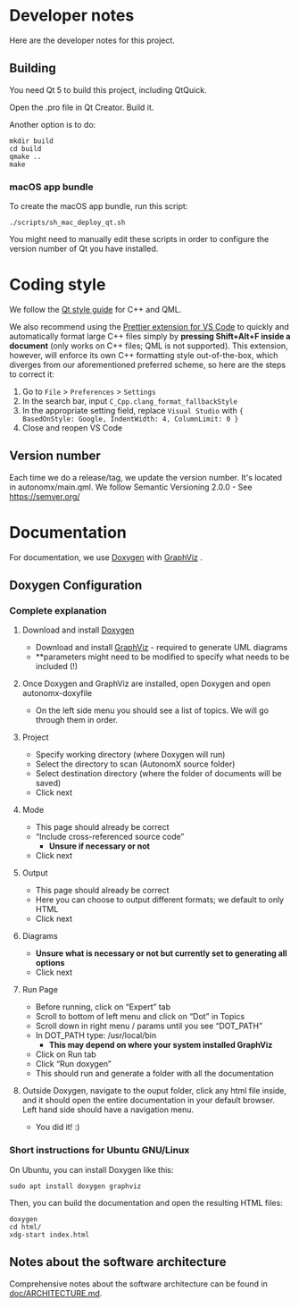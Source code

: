 # Developer notes

Here are the developer notes for this project.

## Building

You need Qt 5 to build this project, including QtQuick.

Open the .pro file in Qt Creator. Build it.

Another option is to do:

```
mkdir build
cd build
qmake ..
make
```

### macOS app bundle

To create the macOS app bundle, run this script:

```
./scripts/sh_mac_deploy_qt.sh
```

You might need to manually edit these scripts in order to configure the version number of Qt you have installed.

# Coding style

We follow the [Qt style guide](https://wiki.qt.io/Qt_Coding_Style) for C++ and QML.

We also recommend using the [Prettier extension for VS Code](https://marketplace.visualstudio.com/items?itemName=esbenp.prettier-vscode) to quickly and automatically format large C++ files simply by **pressing Shift+Alt+F inside a document** (only works on C++ files; QML is not supported). This extension, however, will enforce its own C++ formatting style out-of-the-box, which diverges from our aforementioned preferred scheme, so here are the steps to correct it:

1. Go to `File` > `Preferences` > `Settings`
2. In the search bar, input `C_Cpp.clang_format_fallbackStyle`
3. In the appropriate setting field, replace `Visual Studio` with `{ BasedOnStyle: Google, IndentWidth: 4, ColumnLimit: 0 }`
4. Close and reopen VS Code

## Version number

Each time we do a release/tag, we update the version number.
It's located in autonomx/main.qml.
We follow Semantic Versioning 2.0.0 - See https://semver.org/ 

# Documentation

For documentation, we use [Doxygen](https://www.doxygen.nl) with [GraphViz](https://graphviz.org)
.

## Doxygen Configuration

### Complete explanation

1. Download and install [Doxygen](https://www.doxygen.nl/download.html)
    * Download and install [GraphViz](https://graphviz.org/download/) - required to generate UML diagrams
    * **parameters might need to be modified to specify what needs to be included (!)

2. Once Doxygen and GraphViz are installed, open Doxygen and open autonomx-doxyfile
    * On the left side menu you should see a list of topics. We will go through them in order.

3. Project
    * Specify working directory (where Doxygen will run)
    * Select the directory to scan (AutonomX source folder)
    * Select destination directory (where the folder of documents will be saved)
    * Click next

4. Mode 
    * This page should already be correct
    * “Include cross-referenced source code” 
        * **Unsure if necessary or not**
    * Click next

5. Output
    * This page should already be correct
    * Here you can choose to output different formats; we default to only HTML
    * Click next

6. Diagrams
    * **Unsure what is necessary or not but currently set to generating all options**
    * Click next
    
7. Run Page
    * Before running, click on “Expert” tab
    * Scroll to bottom of left menu and click on “Dot” in Topics
    * Scroll down in right menu / params until you see “DOT_PATH”
    * In DOT_PATH type: /usr/local/bin
        * **This may depend on where your system installed GraphViz**
    * Click on Run tab
    * Click “Run doxygen”
    * This should run and generate a folder with all the documentation
    
8. Outside Doxygen, navigate to the ouput folder, click any html file inside, and it should open the entire documentation in your default browser. Left hand side should have a navigation menu.
    * You did it! :)

### Short instructions for Ubuntu GNU/Linux

On Ubuntu, you can install Doxygen like this:

```
sudo apt install doxygen graphviz
```

Then, you can build the documentation and open the resulting HTML files:

```
doxygen
cd html/
xdg-start index.html
```


## Notes about the software architecture

Comprehensive notes about the software architecture can be found in [doc/ARCHITECTURE.md](doc/ARCHITECTURE.md).
